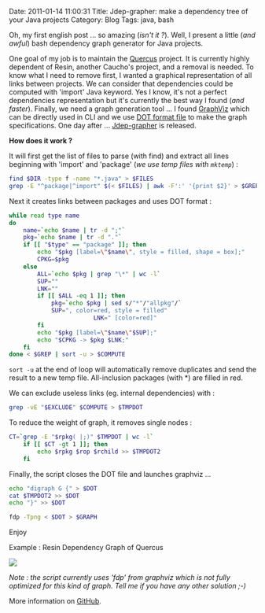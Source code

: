 Date: 2011-01-14 11:00:31
Title: Jdep-grapher: make a dependency tree of your Java projects
Category: Blog
Tags: java, bash

Oh, my first english post ... so amazing (_isn't it ?_). Well, I present a little (_and awful_) bash dependency graph generator for Java projects.

One goal of my job is to maintain the [Quercus](https://github.com/CleverCloud/Quercus) project. It is currently highly dependent of Resin, another Caucho's project, and a removal is needed. To know what I need to remove first, I wanted a graphical representation of all links between projects. We can consider that dependencies could be computed with 'import' Java keyword. Yes I know, it's not a perfect dependencies representation but it's currently the best way I found (_and faster_). Finally, we need a graph generation tool ... I found [GraphViz](http://www.graphviz.org/) which can be directly used in CLI and we use [DOT format file](http://www.graphviz.org/doc/info/lang.html) to make the graph specifications. One day after ... [Jdep-grapher](https://github.com/Kdecherf/jdep-grapher) is released.

**How does it work ?**  

It will first get the list of files to parse (with find) and extract all lines beginning with 'import' and 'package' (_we use temp files with `mktemp`_) :
``` bash
find $DIR -type f -name "*.java" > $FILES
grep -E "^package|^import" $(< $FILES) | awk -F':' '{print $2}' > $GREP
```

Next it creates links between packages and uses DOT format :
``` bash
while read type name
do
	name=`echo $name | tr -d ";"`
	pkg=`echo $name | tr -d "."`
	if [[ "$type" == "package" ]]; then
		echo "$pkg [label=\"$name\", style = filled, shape = box];"
		CPKG=$pkg
	else
		ALL=`echo $pkg | grep "\*" | wc -l`
		SUP=""
		LNK=""
		if [[ $ALL -eq 1 ]]; then
			pkg=`echo $pkg | sed s/"*"/"allpkg"/`
			SUP=", color=red, style = filled"
                        LNK=" [color=red]"
		fi
		echo "$pkg [label=\"$name\"$SUP];"
		echo "$CPKG -> $pkg $LNK;"
	fi
done < $GREP | sort -u > $COMPUTE
```

`sort -u` at the end of loop will automatically remove duplicates and send the result to a new temp file. All-inclusion packages (with \*) are filled in red.  
  

We can exclude useless links (eg. internal dependencies) with :
``` bash
grep -vE "$EXCLUDE" $COMPUTE > $TMPDOT
```

To reduce the weight of graph, it removes single nodes :
``` bash
CT=`grep -E "$rpkg( |;)" $TMPDOT | wc -l`
	if [[ $CT -gt 1 ]]; then
		echo $rpkg $rop $rchild >> $TMPDOT2
	fi
```

Finally, the script closes the DOT file and launches graphviz ...
``` bash
echo "digraph G {" > $DOT
cat $TMPDOT2 >> $DOT
echo "}" >> $DOT

fdp -Tpng < $DOT > $GRAPH
```

Enjoy

Example : Resin Dependency Graph of Quercus  

[![](/images/2011/01/36cd6dc7df67944c199c3464d395a4848a130b8e.jpg)](http://i.imgur.com/91AJN.jpg)

_Note : the script currently uses 'fdp' from graphviz which is not fully optimized for this kind of graph. Tell me if you have any other solution ;-)_

More information on [GitHub](https://github.com/Kdecherf/jdep-grapher).

